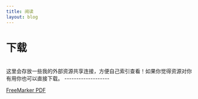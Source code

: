 ```yaml
---
title: 阅读
layout: blog
---
```

<link rel="stylesheet" href="/res/css/page.css">
<h1 class="category">下载</h1><br>
这里会存放一些我的外部资源共享连接，方便自己索引查看！如果你觉得资源对你有用你也可以直接下载。
-------------------

[FreeMarker PDF](/resource/FreeMarker.pdf)
  
